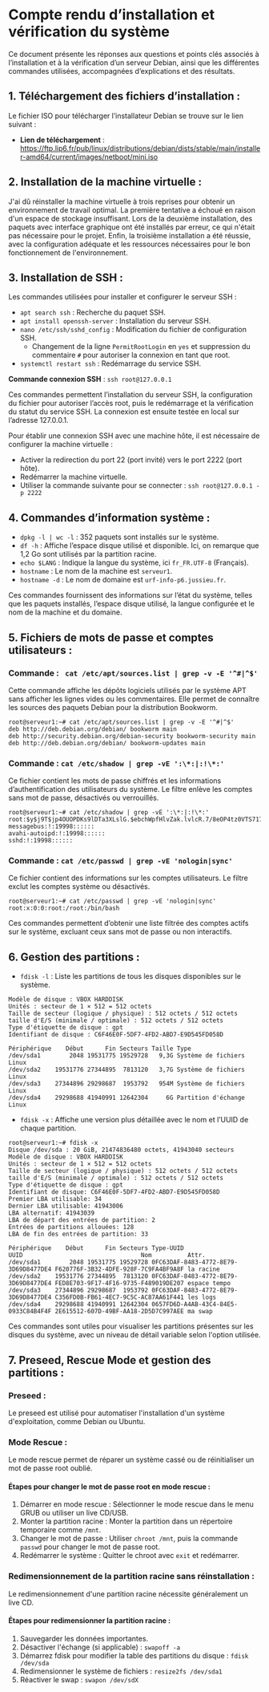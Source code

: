 # Compte rendu d’installation et vérification du système

Ce document présente les réponses aux questions et points clés associés à l’installation et à la vérification d’un serveur Debian, ainsi que les différentes commandes utilisées, accompagnées d’explications et des résultats.

## 1. Téléchargement des fichiers d’installation :
Le fichier ISO pour télécharger l’installateur Debian se trouve sur le lien suivant :
- **Lien de téléchargement** : https://ftp.lip6.fr/pub/linux/distributions/debian/dists/stable/main/installer-amd64/current/images/netboot/mini.iso

## 2. Installation de la machine virtuelle :
J'ai dû réinstaller la machine virtuelle à trois reprises pour obtenir un environnement de travail optimal. La première tentative a échoué en raison d'un espace de stockage insuffisant. Lors de la deuxième installation, des paquets avec interface graphique ont été installés par erreur, ce qui n'était pas nécessaire pour le projet. Enfin, la troisième installation a été réussie, avec la configuration adéquate et les ressources nécessaires pour le bon fonctionnement de l'environnement.

## 3. Installation de SSH :
Les commandes utilisées pour installer et configurer le serveur SSH :
- `apt search ssh` : Recherche du paquet SSH.
- `apt install openssh-server` : Installation du serveur SSH.
- `nano /etc/ssh/sshd_config` : Modification du fichier de configuration SSH.
    - Changement de la ligne `PermitRootLogin` en `yes` et suppression du commentaire `#` pour autoriser la connexion en tant que root.
- `systemctl restart ssh` : Redémarrage du service SSH.

**Commande connexion SSH** : `ssh root@127.0.0.1`

Ces commandes permettent l’installation du serveur SSH, la configuration du fichier pour autoriser l’accès root, puis le redémarrage et la vérification du statut du service SSH. La connexion est ensuite testée en local sur l’adresse 127.0.0.1.

Pour établir une connexion SSH avec une machine hôte, il est nécessaire de configurer la machine virtuelle :
- Activer la redirection du port 22 (port invité) vers le port 2222 (port hôte).
- Redémarrer la machine virtuelle.
- Utiliser la commande suivante pour se connecter : `ssh root@127.0.0.1 -p 2222`

## 4. Commandes d’information système :
- `dpkg -l | wc -l` : 352 paquets sont installés sur le système.
- `df -h` : Affiche l’espace disque utilisé et disponible. Ici, on remarque que 1,2 Go sont utilisés par la partition racine.
- `echo $LANG` : Indique la langue du système, ici `fr_FR.UTF-8` (Français).
- `hostname` : Le nom de la machine est `serveur1`.
- `hostname -d` : Le nom de domaine est `urf-info-p6.jussieu.fr`.

Ces commandes fournissent des informations sur l’état du système, telles que les paquets installés, l’espace disque utilisé, la langue configurée et le nom de la machine et du domaine.

## 5. Fichiers de mots de passe et comptes utilisateurs :
### Commande : ` cat /etc/apt/sources.list | grep -v -E '^#|^$'`
Cette commande affiche les dépôts logiciels utilisés par le système APT sans afficher les lignes vides ou les commentaires. Elle permet de connaître les sources des paquets Debian pour la distribution Bookworm.
```
root@serveur1:~# cat /etc/apt/sources.list | grep -v -E '^#|^$'
deb http://deb.debian.org/debian/ bookworm main
deb http://security.debian.org/debian-security bookworm-security main
deb http://deb.debian.org/debian/ bookworm-updates main
```


### Commande : `cat /etc/shadow | grep -vE ':\*:|:!\*:'`
Ce fichier contient les mots de passe chiffrés et les informations d’authentification des utilisateurs du système. Le filtre enlève les comptes sans mot de passe, désactivés ou verrouillés.
```
root@serveur1:~# cat /etc/shadow | grep -vE ':\*:|:!\*:'
root:$y$j9T$jp4OUOPDKs9lDTa3XLslG.$ebchWpfHlvZak.lvlcR.7/8eOP4tz0VTS717gxVBlQ9:19998:0:99999:7:::
messagebus:!:19998::::::
avahi-autoipd:!:19998::::::
sshd:!:19998::::::
```

### Commande : `cat /etc/passwd | grep -vE 'nologin|sync'`
Ce fichier contient des informations sur les comptes utilisateurs. Le filtre exclut les comptes système ou désactivés.
```
root@serveur1:~# cat /etc/passwd | grep -vE 'nologin|sync'
root:x:0:0:root:/root:/bin/bash
```


Ces commandes permettent d’obtenir une liste filtrée des comptes actifs sur le système, excluant ceux sans mot de passe ou non interactifs.

## 6. Gestion des partitions :
- `fdisk -l` : Liste les partitions de tous les disques disponibles sur le système.
```
Modèle de disque : VBOX HARDDISK
Unités : secteur de 1 × 512 = 512 octets
Taille de secteur (logique / physique) : 512 octets / 512 octets
taille d'E/S (minimale / optimale) : 512 octets / 512 octets
Type d'étiquette de disque : gpt
Identifiant de disque : C6F46E0F-5DF7-4FD2-ABD7-E9D545FD058D

Périphérique    Début      Fin Secteurs Taille Type
/dev/sda1        2048 19531775 19529728   9,3G Système de fichiers Linux
/dev/sda2    19531776 27344895  7813120   3,7G Système de fichiers Linux
/dev/sda3    27344896 29298687  1953792   954M Système de fichiers Linux
/dev/sda4    29298688 41940991 12642304     6G Partition d'échange Linux
```

- `fdisk -x` : Affiche une version plus détaillée avec le nom et l’UUID de chaque partition.
```
root@serveur1:~# fdisk -x
Disque /dev/sda : 20 GiB, 21474836480 octets, 41943040 secteurs
Modèle de disque : VBOX HARDDISK
Unités : secteur de 1 × 512 = 512 octets
Taille de secteur (logique / physique) : 512 octets / 512 octets
taille d'E/S (minimale / optimale) : 512 octets / 512 octets
Type d'étiquette de disque : gpt
Identifiant de disque: C6F46E0F-5DF7-4FD2-ABD7-E9D545FD058D
Premier LBA utilisable: 34
Dernier LBA utilisable: 41943006
LBA alternatif: 41943039
LBA de départ des entrées de partition: 2
Entrées de partitions allouées: 128
LBA de fin des entrées de partition: 33

Périphérique    Début      Fin Secteurs Type-UUID                            UUID                                 Nom          Attr.
/dev/sda1        2048 19531775 19529728 0FC63DAF-8483-4772-8E79-3D69D8477DE4 F620776F-3B32-4DFE-928F-7C9FA4BF9A8F la racine
/dev/sda2    19531776 27344895  7813120 0FC63DAF-8483-4772-8E79-3D69D8477DE4 FED8E703-9F17-4F16-9735-F489019DE207 espace tempo
/dev/sda3    27344896 29298687  1953792 0FC63DAF-8483-4772-8E79-3D69D8477DE4 C356FD0B-FB61-4EC7-9C5C-AC87AA61F441 les logs
/dev/sda4    29298688 41940991 12642304 0657FD6D-A4AB-43C4-84E5-0933C84B4F4F 2E615512-607D-49BF-AA18-2D5D7C997AEE ma swap
```


Ces commandes sont utiles pour visualiser les partitions présentes sur les disques du système, avec un niveau de détail variable selon l'option utilisée.

## 7. Preseed, Rescue Mode et gestion des partitions :
### Preseed :
Le preseed est utilisé pour automatiser l'installation d'un système d'exploitation, comme Debian ou Ubuntu.

### Mode Rescue :
Le mode rescue permet de réparer un système cassé ou de réinitialiser un mot de passe root oublié.

#### Étapes pour changer le mot de passe root en mode rescue :
1. Démarrer en mode rescue : Sélectionner le mode rescue dans le menu GRUB ou utiliser un live CD/USB.
2. Monter la partition racine : Monter la partition dans un répertoire temporaire comme `/mnt`.
3. Changer le mot de passe : Utiliser `chroot /mnt`, puis la commande `passwd` pour changer le mot de passe root.
4. Redémarrer le système : Quitter le chroot avec `exit` et redémarrer.

### Redimensionnement de la partition racine sans réinstallation :
Le redimensionnement d'une partition racine nécessite généralement un live CD.

#### Étapes pour redimensionner la partition racine :
1. Sauvegarder les données importantes.
2. Désactiver l'échange (si applicable) : `swapoff -a`
3. Démarrez fdisk pour modifier la table des partitions du disque : `fdisk /dev/sda`
4. Redimensionner le système de fichiers : `resize2fs /dev/sda1`
5. Réactiver le swap : `swapon /dev/sdX`
